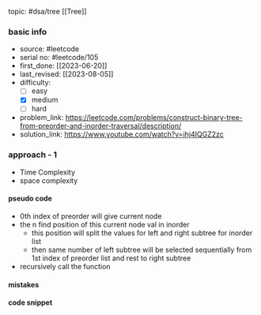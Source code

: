 topic: #dsa/tree [[Tree]]

### basic info
- source: #leetcode 
- serial no: #leetcode/105
- first_done: [[2023-06-20]]
- last_revised: [[2023-08-05]]
- difficulty:
	- [ ] easy
	- [x] medium
	- [ ] hard
- problem_link: https://leetcode.com/problems/construct-binary-tree-from-preorder-and-inorder-traversal/description/
- solution_link: https://www.youtube.com/watch?v=ihj4IQGZ2zc

### approach - 1
- Time Complexity
- space complexity

#### pseudo code
- 0th index of preorder will give current node
- the n find position of this current node val in inorder
	- this position will split the values for left and right subtree for inorder list
	- then same number of left subtree will be selected sequentially from 1st index of preorder list and rest to right subtree
- recursively call the function
#### mistakes

#### code snippet
```python

```